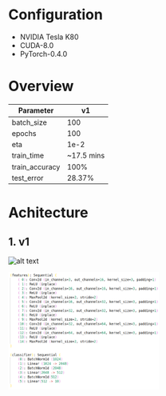 # Configuration
- NVIDIA Tesla K80
- CUDA-8.0
- PyTorch-0.4.0

# Overview

Parameter|v1
---|---
batch_size|100
epochs|100
eta|1e-2
train_time|~17.5 mins
train_accuracy|100%
test_error|28.37%

# Achitecture
## 1. v1
![alt text](https://gitlab.com/tlvu2697/image-classification-cifar10/raw/master/trained-model/v1/architecture.png "CNN Architecture v1")


<img width=60% src="trained-model/v1/architecture.png">